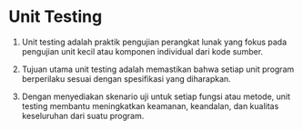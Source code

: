 # Unit Testing

1. Unit testing adalah praktik pengujian perangkat lunak yang fokus pada pengujian unit kecil atau komponen individual dari kode sumber.

2. Tujuan utama unit testing adalah memastikan bahwa setiap unit program berperilaku sesuai dengan spesifikasi yang diharapkan.

3. Dengan menyediakan skenario uji untuk setiap fungsi atau metode, unit testing membantu meningkatkan keamanan, keandalan, dan kualitas keseluruhan dari suatu program.